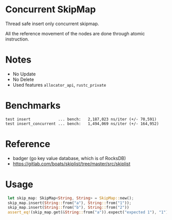 # Concurrent SkipMap

Thread safe insert only concurrent skipmap.

All the reference movement of the nodes are done through atomic instruction.

# Notes

- No Update
- No Delete
- Used features `allocator_api`, `rustc_private`

# Benchmarks

```
test insert            ... bench:   2,187,023 ns/iter (+/- 70,591)
test insert_concurrent ... bench:   1,494,069 ns/iter (+/- 164,952)

```

# Reference

- badger (go key value database, which is of RocksDB)
- https://gitlab.com/boats/skiplist/tree/master/src/skiplist

# Usage
```rust
 let skip_map: SkipMap<String, String> = SkipMap::new();
 skip_map.insert(String::from("a"), String::from("1"));
 skip_map.insert(String::from("b"), String::from("2"))
 assert_eq!(skip_map.get(&String::from("a")).expect("expected 1"), "1");
```